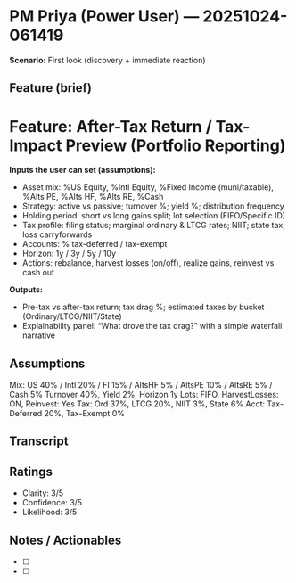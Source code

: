 # PM Priya (Power User) — 20251024-061419
**Scenario:** First look (discovery + immediate reaction)

## Feature (brief)
# Feature: After-Tax Return / Tax-Impact Preview (Portfolio Reporting)

**Inputs the user can set (assumptions):**
- Asset mix: %US Equity, %Intl Equity, %Fixed Income (muni/taxable), %Alts PE, %Alts HF, %Alts RE, %Cash
- Strategy: active vs passive; turnover %; yield %; distribution frequency
- Holding period: short vs long gains split; lot selection (FIFO/Specific ID)
- Tax profile: filing status; marginal ordinary & LTCG rates; NIIT; state tax; loss carryforwards
- Accounts: % tax-deferred / tax-exempt
- Horizon: 1y / 3y / 5y / 10y
- Actions: rebalance, harvest losses (on/off), realize gains, reinvest vs cash out

**Outputs:**
- Pre-tax vs after-tax return; tax drag %; estimated taxes by bucket (Ordinary/LTCG/NIIT/State)
- Explainability panel: “What drove the tax drag?” with a simple waterfall narrative

## Assumptions
Mix: US 40% / Intl 20% / FI 15% / AltsHF 5% / AltsPE 10% / AltsRE 5%  / Cash 5%
Turnover 40%, Yield 2%, Horizon 1y
Lots: FIFO, HarvestLosses: ON, Reinvest: Yes
Tax: Ord 37%, LTCG 20%, NIIT 3%, State 6%
Acct: Tax-Deferred 20%, Tax-Exempt 0%

## Transcript


## Ratings
- Clarity: 3/5
- Confidence: 3/5
- Likelihood: 3/5

## Notes / Actionables
- [ ]
- [ ]
